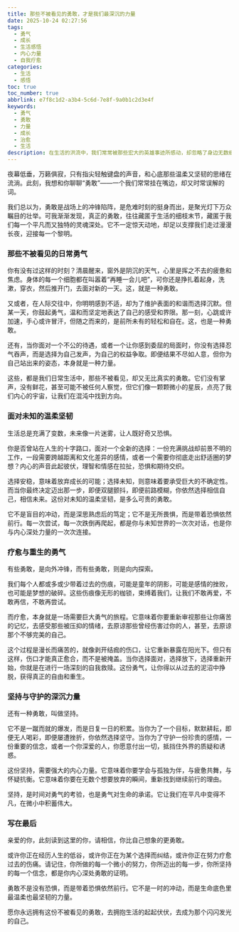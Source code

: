 ```yaml
---
title: 那些不被看见的勇敢，才是我们最深沉的力量
date: 2025-10-24 02:27:56
tags:
  - 勇气
  - 成长
  - 生活感悟
  - 内心力量
  - 自我疗愈
categories:
  - 生活
  - 感悟
toc: true
toc_number: true
abbrlink: e7f8c1d2-a3b4-5c6d-7e8f-9a0b1c2d3e4f
keywords:
  - 勇气
  - 勇敢
  - 力量
  - 成长
  - 治愈
  - 生活
description: 在生活的洪流中，我们常常被那些宏大的英雄事迹所感动，却忽略了身边无数细微而坚韧的勇敢。这篇文章想与你一同探寻，那些不被看见的、深藏于日常的勇气，它们如何默默支撑着我们，成为我们内心最深沉的力量。从清晨的挣扎到夜晚的释然，从面对未知到疗愈旧伤，每一步都是勇敢的印记。愿你读完此文，能感受到被理解的温暖，并重新发现自己身上那份不曾褪色的光芒。
---
```


夜幕低垂，万籁俱寂，只有指尖轻触键盘的声音，和心底那些温柔又坚韧的思绪在流淌。此刻，我想和你聊聊“勇敢”——一个我们常常挂在嘴边，却又时常误解的词。

我们总以为，勇敢是战场上的冲锋陷阵，是危难时刻的挺身而出，是聚光灯下万众瞩目的壮举。可我渐渐发现，真正的勇敢，往往藏匿于生活的细枝末节，藏匿于我们每一个平凡而又独特的灵魂深处。它不一定惊天动地，却足以支撑我们走过漫漫长夜，迎接每一个黎明。

### 那些不被看见的日常勇气

你有没有过这样的时刻？清晨醒来，窗外是阴沉的天气，心里是挥之不去的疲惫和焦虑。身体的每一个细胞都在叫嚣着“再睡一会儿吧”，可你还是挣扎着起身，洗漱，穿衣，然后推开门，去面对新的一天。这，就是一种勇敢。

又或者，在人际交往中，你明明感到不适，却为了维护表面的和谐而选择沉默。但某一天，你鼓起勇气，温和而坚定地表达了自己的感受和界限。那一刻，心跳或许加速，手心或许冒汗，但随之而来的，是前所未有的轻松和自在。这，也是一种勇敢。

还有，当你面对一个不公的待遇，或者一个让你感到委屈的局面时，你没有选择忍气吞声，而是选择为自己发声，为自己的权益争取。即便结果不尽如人意，但你为自己站出来的姿态，本身就是一种力量。

这些，都是我们日常生活中，那些不被看见，却又无比真实的勇敢。它们没有掌声，没有鲜花，甚至可能不被任何人察觉，但它们像一颗颗微小的星辰，点亮了我们内心的宇宙，让我们在混沌中找到方向。

### 面对未知的温柔坚韧

生活总是充满了变数，未来像一片迷雾，让人既好奇又恐惧。

你是否曾站在人生的十字路口，面对一个全新的选择：一份充满挑战却前景不明的工作，一段需要跨越距离和文化差异的感情，或者一个需要你彻底走出舒适圈的梦想？内心的声音此起彼伏，理智和情感在拉扯，恐惧和期待交织。

选择安稳，意味着放弃成长的可能；选择未知，则意味着要承受巨大的不确定性。而当你最终决定迈出那一步，即便双腿颤抖，即便前路模糊，你依然选择相信自己，相信未来。这份对未知的温柔坚韧，是多么可贵的勇敢。

它不是盲目的冲动，而是深思熟虑后的笃定；它不是无所畏惧，而是带着恐惧依然前行。每一次尝试，每一次跌倒再爬起，都是你与未知世界的一次次对话，也是你与内心深处力量的一次次连接。

### 疗愈与重生的勇气

有些勇敢，是向外冲锋，而有些勇敢，则是向内探索。

我们每个人都或多或少带着过去的伤痕，可能是童年的阴影，可能是感情的挫败，也可能是梦想的破碎。这些伤痕像无形的枷锁，束缚着我们，让我们不敢再爱，不敢再信，不敢再尝试。

而疗愈，本身就是一场需要巨大勇气的旅程。它意味着你要重新审视那些让你痛苦的记忆，去感受那些被压抑的情绪，去原谅那些曾经伤害过你的人，甚至，去原谅那个不够完美的自己。

这个过程是漫长而痛苦的，就像剥开结痂的伤口，让它重新暴露在阳光下。但只有这样，伤口才能真正愈合，而不是被掩盖。当你选择面对，选择放下，选择重新开始，你就是在进行一场深刻的自我救赎。这份勇气，让你得以从过去的泥沼中挣脱，获得真正的自由和重生。

### 坚持与守护的深沉力量

还有一种勇敢，叫做坚持。

它不是一蹴而就的爆发，而是日复一日的积累。当你为了一个目标，默默耕耘，即便无人喝彩，即便屡遭挫折，你依然选择坚守。当你为了守护一份珍贵的感情，一份重要的信念，或者一个你深爱的人，你愿意付出一切，抵挡住外界的质疑和诱惑。

这份坚持，需要强大的内心力量。它意味着你要学会与孤独为伴，与疲惫共舞，与怀疑抗衡。它意味着你要在无数个想要放弃的瞬间，重新找到继续前行的理由。

坚持，是时间对勇气的考验，也是勇气对生命的承诺。它让我们在平凡中变得不凡，在微小中积蓄伟大。

### 写在最后

亲爱的你，此刻读到这里的你，请相信，你比自己想象的更勇敢。

或许你正在经历人生的低谷，或许你正在为某个选择而纠结，或许你正在努力疗愈过去的伤痛。请记住，你所做的每一个微小的努力，你所迈出的每一步，你所坚持的每一个信念，都是你内心深处勇敢的证明。

勇敢不是没有恐惧，而是带着恐惧依然前行。它不是一时的冲动，而是生命底色里最温柔也最坚韧的力量。

愿你永远拥有这份不被看见的勇敢，去拥抱生活的起起伏伏，去成为那个闪闪发光的自己。